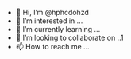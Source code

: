 - 👋 Hi, I’m @hphcdohzd
- 👀 I’m interested in ...
- 🌱 I’m currently learning ...
- 💞️ I’m looking to collaborate on ..1
- 📫 How to reach me ...

<!---
hphcdohzd/hphcdohzd is a ✨ special ✨ repository because its `README.md` (this file) appears on your GitHub profile.
You can click the Preview link to take a look at your changes.
--->
